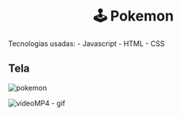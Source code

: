 <h1 align="center">
  🕹 Pokemon
</h1>
Tecnologias usadas:
- Javascript
- HTML
- CSS


## Tela

![pokemon](https://user-images.githubusercontent.com/23708544/89828414-60129d80-db2f-11ea-94a6-d3a42ebe4194.png)

![videoMP4 - gif](https://user-images.githubusercontent.com/23708544/89829289-b502e380-db30-11ea-9265-77874cbbf637.gif)
